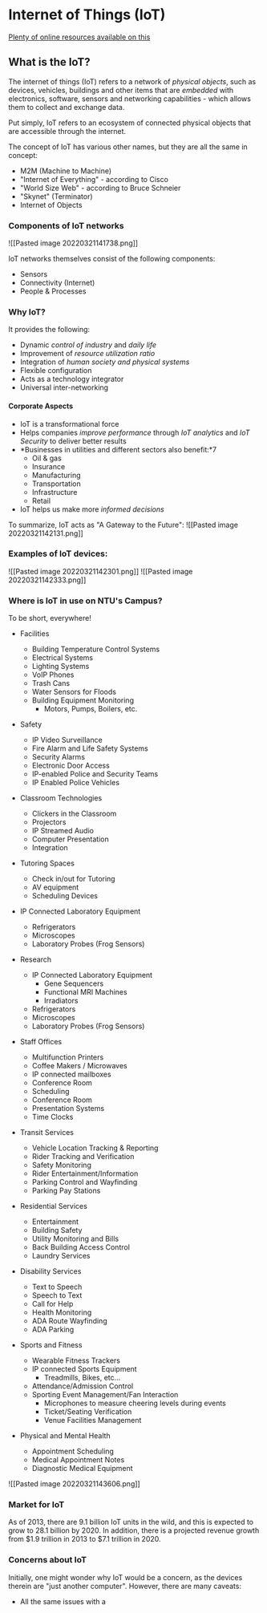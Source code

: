 # Internet of Things (IoT)
[Plenty of online resources available on this](https://en.wikipedia.org/wiki/Internet_of_things#References)

## What is the IoT?
The internet of things (IoT) refers to a network of *physical objects*, such as devices, vehicles, buildings and other items that are *embedded* with electronics, software, sensors and networking capabilities - which allows them to collect and exchange data.

Put simply, IoT refers to an ecosystem of connected physical objects that are accessible through the internet.

The concept of IoT has various other names, but they are all the same in concept:
- M2M (Machine to Machine)
- "Internet of Everything" - according to Cisco
- "World Size Web" - according to Bruce Schneier
- "Skynet" (Terminator)
- Internet of Objects

### Components of IoT networks
![[Pasted image 20220321141738.png]]

IoT networks themselves consist of the following components:
- Sensors
- Connectivity (Internet)
- People & Processes

### Why IoT?
It provides the following:
- Dynamic *control of industry* and *daily life*
- Improvement of *resource utilization ratio*
- Integration of *human society and physical systems*
- Flexible configuration
- Acts as a technology integrator
- Universal inter-networking

#### Corporate Aspects
- IoT is a transformational force
- Helps companies *improve performance* through *IoT analytics* and *IoT Security* to deliver better results
- *Businesses in utilities and different sectors also benefit:*7
	- Oil & gas
	- Insurance
	- Manufacturing
	- Transportation
	- Infrastructure
	- Retail
- IoT helps us make more *informed decisions*

To summarize, IoT acts as "A Gateway to the Future":
![[Pasted image 20220321142131.png]]

### Examples of IoT devices:

![[Pasted image 20220321142301.png]]
![[Pasted image 20220321142333.png]]

### Where is IoT in use on NTU's Campus?

To be short, everywhere!

- Facilities
	- Building Temperature Control Systems
	- Electrical Systems
	- Lighting Systems
	- VoIP Phones
	- Trash Cans
	- Water Sensors for Floods
	- Building Equipment Monitoring
		- Motors, Pumps, Boilers, etc.

- Safety
	- IP Video Surveillance
	- Fire Alarm and Life Safety Systems
	- Security Alarms
	- Electronic Door Access
	- IP-enabled Police and Security Teams
	- IP Enabled Police Vehicles

- Classroom Technologies
	- Clickers in the Classroom
	- Projectors
	- IP Streamed Audio
	- Computer Presentation
	- Integration

- Tutoring Spaces
	- Check in/out for Tutoring
	- AV equipment
	- Scheduling Devices

- IP Connected Laboratory Equipment
	- Refrigerators
	- Microscopes
	- Laboratory Probes (Frog Sensors)
- Research
	- IP Connected Laboratory Equipment
		- Gene Sequencers
		- Functional MRI Machines
		- Irradiators
	- Refrigerators
	- Microscopes
	- Laboratory Probes (Frog Sensors)

- Staff Offices
	- Multifunction Printers
	- Coffee Makers / Microwaves
	- IP connected mailboxes
	- Conference Room
	- Scheduling
	- Conference Room
	- Presentation Systems
	- Time Clocks

- Transit Services
	- Vehicle Location Tracking & Reporting
	- Rider Tracking and Verification
	- Safety Monitoring
	- Rider Entertainment/Information
	- Parking Control and Wayfinding
	- Parking Pay Stations

- Residential Services
	- Entertainment
	- Building Safety
	- Utility Monitoring and Bills
	- Back Building Access Control
	- Laundry Services

- Disability Services
	- Text to Speech
	- Speech to Text
	- Call for Help
	- Health Monitoring
	- ADA Route Wayfinding
	- ADA Parking

- Sports and Fitness
	- Wearable Fitness Trackers
	- IP connected Sports Equipment
		- Treadmills, Bikes, etc...
	- Attendance/Admission Control
	- Sporting Event Management/Fan Interaction
		- Microphones to measure cheering levels during events
		- Ticket/Seating Verification
		- Venue Facilities Management

- Physical and Mental Health
	- Appointment Scheduling
	- Medical Appointment Notes
	- Diagnostic Medical Equipment

![[Pasted image 20220321143606.png]]

### Market for IoT

As of 2013, there are 9.1 billion IoT units in the wild, and this is expected to grow to 28.1 billion by 2020. In addition, there is a projected revenue growth from $1.9 trillion in 2013 to $7.1 trillion in 2020.

### Concerns about IoT

Initially, one might wonder why IoT would be a concern, as the devices therein are "just another computer". However, there are many caveats:
- All the same issues with a